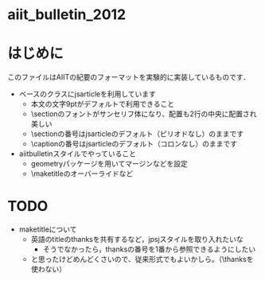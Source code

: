aiit_bulletin_2012
==================

# はじめに
このファイルはAIITの紀要のフォーマットを実験的に実装しているものです．

- ベースのクラスにjsarticleを利用しています
  - 本文の文字9ptがデフォルトで利用できること
  - \sectionのフォントがサンセリフ体になり、配置も2行の中央に配置され美しい
  - \sectionの番号はjsarticleのデフォルト（ピリオドなし）のままです
  - \captionの番号はjsarticleのデフォルト（コロンなし）のままです
- aiitbulletinスタイルでやっていること
  - geometryパッケージを用いてマージンなどを設定
  - \maketitleのオーバーライドなど
  
# TODO 
- maketitleについて
  - 英語のtitleのthanksを共有するなど，jpsjスタイルを取り入れたいな
    - そうでなかったら，thanksの番号を1番から参照できるようにしたい
  - と思ったけどめんどくさいので、従来形式でもよいかしら。（\thanksを使わない）
